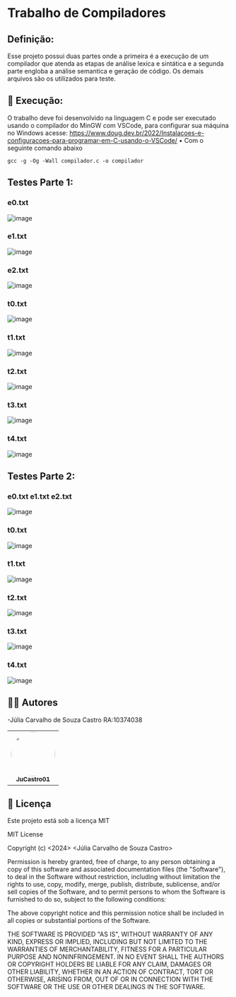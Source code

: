 # Trabalho de Compiladores

## Definição:
Esse projeto possui duas partes onde a primeira é a execução de um compilador que atenda as etapas de análise lexica e sintática e a segunda parte engloba a análise semantica e geração de código.
Os demais arquivos são os utilizados para teste.

## 🔧 Execução:
O trabalho deve foi desenvolvido na linguagem C e pode ser executado usando o compilador do MinGW
com VSCode, para configurar sua máquina no Windows acesse:
https://www.doug.dev.br/2022/Instalacoes-e-configuracoes-para-programar-em-C-usando-o-VSCode/
• Com o seguinte comando abaixo


```
gcc -g -Og -Wall compilador.c -o compilador

```



## Testes Parte 1:

### e0.txt

![image](https://github.com/user-attachments/assets/c3551c25-dbe1-490f-b9fe-5bb647270a90)

### e1.txt

![image](https://github.com/user-attachments/assets/1f2f403d-f04d-45d2-a463-3ae08c19d400)

### e2.txt

![image](https://github.com/user-attachments/assets/db5f9c08-61d0-4117-acfc-e5d41662ea8c)

### t0.txt

![image](https://github.com/user-attachments/assets/f901797c-a1c2-4cb4-812a-aeb15496ef69)

### t1.txt

![image](https://github.com/user-attachments/assets/caa1d958-fd58-4690-b9a7-a2b6a784074d)

### t2.txt

![image](https://github.com/user-attachments/assets/d5f32412-4b66-469a-8686-f38bfc6de7b6)

### t3.txt

![image](https://github.com/user-attachments/assets/f9d9d03d-f76e-44a3-add3-023d0fbfa634)

### t4.txt

![image](https://github.com/user-attachments/assets/dd573e71-feaf-44ae-9988-c9f3db16248f)

## Testes Parte 2:

### e0.txt e1.txt e2.txt

![image](https://github.com/user-attachments/assets/e18d6b97-8bc9-4fee-848f-d18f4d92b5c7)

### t0.txt

![image](https://github.com/user-attachments/assets/65fea463-b991-4344-8933-a88203bf4370)

### t1.txt

![image](https://github.com/user-attachments/assets/c3d7c470-1c01-426e-b76f-e7fe81b26ddb)

### t2.txt

![image](https://github.com/user-attachments/assets/85b5ba3c-5800-4fcc-b219-e1a309a7b682)


### t3.txt

![image](https://github.com/user-attachments/assets/746a214e-845a-4e28-b171-2af520bf4e22)


### t4.txt

![image](https://github.com/user-attachments/assets/f21ea171-5f38-4865-b78a-7580c2bfa82e)



</div>

## 🧑‍💻 Autores

-Júlia Carvalho de Souza Castro RA:10374038

<table>
  <tr>
    <td align="center"><a href="https://github.com/JuCastro01"><img style="border-radius: 50%;" src="https://avatars.githubusercontent.com/JuCastro01" width="100px;" alt=""/><br /><sub><b>JuCastro01</b></sub></a><br /><a href="https://github.com/JuCastro01"</a></td>
    
  </tr>
</table>

## 📄 Licença

Este projeto está sob a licença MIT 

MIT License

Copyright (c) <2024> <Júlia Carvalho de Souza Castro>

Permission is hereby granted, free of charge, to any person obtaining a copy
of this software and associated documentation files (the "Software"), to deal
in the Software without restriction, including without limitation the rights
to use, copy, modify, merge, publish, distribute, sublicense, and/or sell
copies of the Software, and to permit persons to whom the Software is
furnished to do so, subject to the following conditions:

The above copyright notice and this permission notice shall be included in all
copies or substantial portions of the Software.

THE SOFTWARE IS PROVIDED "AS IS", WITHOUT WARRANTY OF ANY KIND, EXPRESS OR
IMPLIED, INCLUDING BUT NOT LIMITED TO THE WARRANTIES OF MERCHANTABILITY,
FITNESS FOR A PARTICULAR PURPOSE AND NONINFRINGEMENT. IN NO EVENT SHALL THE
AUTHORS OR COPYRIGHT HOLDERS BE LIABLE FOR ANY CLAIM, DAMAGES OR OTHER
LIABILITY, WHETHER IN AN ACTION OF CONTRACT, TORT OR OTHERWISE, ARISING FROM,
OUT OF OR IN CONNECTION WITH THE SOFTWARE OR THE USE OR OTHER DEALINGS IN THE
SOFTWARE.

